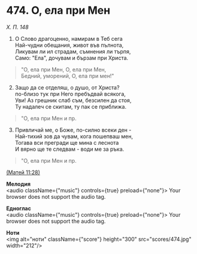 # 474. О, ела при Мен  

*Х. П. 148*  

1. О Слово драгоценно, намирам в Теб сега  
Най-чудни обещания, живот във пълнота,  
Ликувам ли ил страдам, съмнения ли търпя,  
Само: "Ела", дочувам и бързам при Христа.  

> "О, ела при Мен, О, ела при Мен,  
> Бедний, уморений, О, ела при мен!"  

2. Защо да се отделяш, о душо, от Христа?  
по-близо тук при Него пребъдвай всякога,  
Уви! Аз грешник слаб съм, безсилен да стоя,  
Ту надалеч се скитам, ту пак се приближа.  

> "О, ела при Мен и пр.  

3. Привличай ме, о Боже, по-силно всеки ден -  
Най-тихий зов да чувам, кога пошепваш мен,  
Тогава вси прегради ще мина с леснота  
И вярно ще те следвам - води ме за ръка.  

> "О, ела при Мен и пр.  

[(Матей 11:28)](http://biblia.bg/index.php?k=40&g=11&s=28)  

__Мелодия__  
<audio className={"music"} controls={true} preload={"none"}><source src="mp3/474.mp3" type="audio/mpeg"/>
Your browser does not support the audio tag.
</audio>  

__Едноглас__  
<audio className={"music"} controls={true} preload={"none"}><source src="transp/474.mp3" type="audio/mpeg"/>
Your browser does not support the audio tag.
</audio>  

__Ноти__  
<img alt="ноти" className={"score"} height="300" src="scores/474.jpg" width="212"/>

